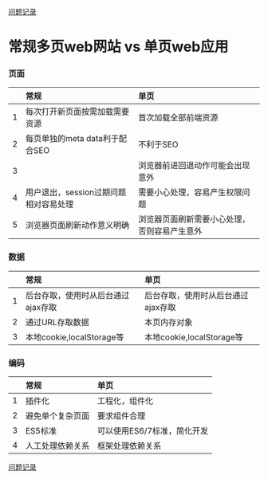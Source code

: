 [问题记录](../README.md)

# 常规多页web网站 vs 单页web应用

### 页面

||常规|单页|
|:----|:----|:----|
|1|每次打开新页面按需加载需要资源|首次加载全部前端资源|
|2|每页单独的meta data利于配合SEO|不利于SEO|
|3||浏览器前进回退动作可能会出现意外|
|4|用户退出，session过期问题相对容易处理|需要小心处理，容易产生权限问题|
|5|浏览器页面刷新动作意义明确|浏览器页面刷新需要小心处理，否则容易产生意外|

### 数据

||常规|单页|
|:----|:----|:----|
|1|后台存取，使用时从后台通过ajax存取|后台存取，使用时从后台通过ajax存取|
|2|通过URL存取数据|本页内存对象|
|3|本地cookie,localStorage等|本地cookie,localStorage等|

### 编码

||常规|单页|
|:----|:----|:----|
|1|插件化|工程化，组件化|
|2|避免单个复杂页面|要求组件合理|
|3|ES5标准|可以使用ES6/7标准，简化开发|
|4|人工处理依赖关系|框架处理依赖关系|

[问题记录](../README.md)